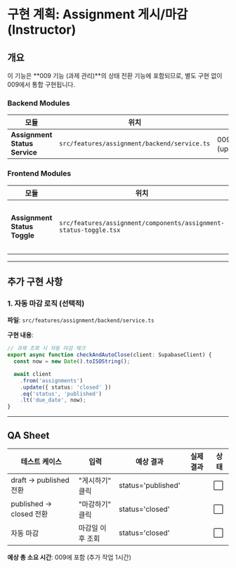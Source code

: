 # 구현 계획: Assignment 게시/마감 (Instructor)

## 개요

이 기능은 **009 기능 (과제 관리)**의 상태 전환 기능에 포함되므로, 별도 구현 없이 009에서 통합 구현됩니다.

### Backend Modules

| 모듈 | 위치 | 설명 |
|------|------|------|
| **Assignment Status Service** | `src/features/assignment/backend/service.ts` | 009에서 이미 구현됨 (updateAssignmentStatus) |

### Frontend Modules

| 모듈 | 위치 | 설명 |
|------|------|------|
| **Assignment Status Toggle** | `src/features/assignment/components/assignment-status-toggle.tsx` | 009에서 이미 구현됨 |

---

## 추가 구현 사항

### 1. 자동 마감 로직 (선택적)

**파일**: `src/features/assignment/backend/service.ts`

**구현 내용**:
```typescript
// 과제 조회 시 자동 마감 체크
export async function checkAndAutoClose(client: SupabaseClient) {
  const now = new Date().toISOString();

  await client
    .from('assignments')
    .update({ status: 'closed' })
    .eq('status', 'published')
    .lt('due_date', now);
}
```

---

## QA Sheet

| 테스트 케이스 | 입력 | 예상 결과 | 실제 결과 | 상태 |
|--------------|------|----------|----------|------|
| draft → published 전환 | "게시하기" 클릭 | status='published' | | ⬜ |
| published → closed 전환 | "마감하기" 클릭 | status='closed' | | ⬜ |
| 자동 마감 | 마감일 이후 조회 | status='closed' | | ⬜ |

**예상 총 소요 시간**: 009에 포함 (추가 작업 1시간)
